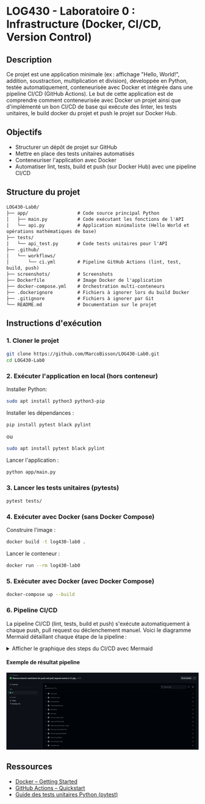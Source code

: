 # LOG430 - Laboratoire 0 : Infrastructure (Docker, CI/CD, Version Control)

## Description
 
Ce projet est une application minimale (ex : affichage "Hello, World!", addition, soustraction, multiplication et division), développée en Python, testée automatiquement, conteneurisée avec Docker et intégrée dans une pipeline CI/CD (GitHub Actions). Le but de cette application est de comprendre comment conteneurisée avec Docker un projet ainsi que d'implémenté un bon CI/CD de base qui exécute des linter, les tests unitaires, le build docker du projet et push le projet sur Docker Hub.

## Objectifs

- Structurer un dépôt de projet sur GitHub
- Mettre en place des tests unitaires automatisés
- Conteneuriser l'application avec Docker
- Automatiser lint, tests, build et push (sur Docker Hub) avec une pipeline CI/CD

## Structure du projet

```
LOG430-Lab0/
├── app/                  # Code source principal Python
│   ├── main.py           # Code exécutant les fonctions de l'API
|   └── api.py            # Application minimaliste (Hello World et opérations mathématiques de base)
├── tests/
|   └── api_test.py       # Code tests unitaires pour l'API
├── .github/
│   └── workflows/
│       └── ci.yml        # Pipeline GitHub Actions (lint, test, build, push)
├── screenshots/          # Screenshots
├── Dockerfile            # Image Docker de l'application
├── docker-compose.yml    # Orchestration multi-conteneurs
├── .dockerignore         # Fichiers à ignorer lors du build Docker
├── .gitignore            # Fichiers à ignorer par Git
└── README.md             # Documentation sur le projet
```

## Instructions d'exécution

### 1. Cloner le projet

```bash
git clone https://github.com/MarcoBisson/LOG430-Lab0.git
cd LOG430-Lab0
```

### 2. Exécuter l'application en local (hors conteneur)
Installer Python:
```bash
sudo apt install python3 python3-pip
```

Installer les dépendances :
```bash
pip install pytest black pylint
```
ou
```bash
sudo apt install pytest black pylint
```

Lancer l'application :
```bash
python app/main.py
```

### 3. Lancer les tests unitaires (pytests)

```bash
pytest tests/
```

### 4. Exécuter avec Docker (sans Docker Compose)

Construire l'image :
```bash
docker build -t log430-lab0 .
```

Lancer le conteneur :
```bash
docker run --rm log430-lab0
```

### 5. Exécuter avec Docker (avec Docker Compose)

```bash
docker-compose up --build
```

### 6. Pipeline CI/CD

La pipeline CI/CD (lint, tests, build et push) s'exécute automatiquement à chaque push, pull request ou déclenchement manuel. Voici le diagramme Mermaid détaillant chaque étape de la pipeline :

<details>
<summary>Afficher le graphique des steps du CI/CD avec Mermaid</summary>

```mermaid
flowchart TD
    A["Checkout code"]
    B["Set up Python"]
    C["Install dependencies: pylint, black, pytest"]
    D["Run linters: pylint, black"]
    E["Run tests: pytest"]
    F["Set up Docker Buildx"]
    G["Log in to Docker Hub"]
    H["Build and push Docker image"]

    A --> B
    B --> C
    C --> D
    D --> E
    E --> F
    F --> G
    G --> H

```
</details>

#### Exemple de résultat pipeline

![Workflow passed!](screenshots/CIisWorking.png)

## Ressources

- [Docker – Getting Started](https://docs.docker.com/get-started/)
- [GitHub Actions – Quickstart](https://docs.github.com/en/actions/quickstart)
- [Guide des tests unitaires Python (pytest)](https://docs.pytest.org/en/stable/)

